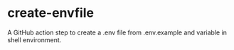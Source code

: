 # create-envfile
A GitHub action step to create a .env file from .env.example and variable in shell environment.
